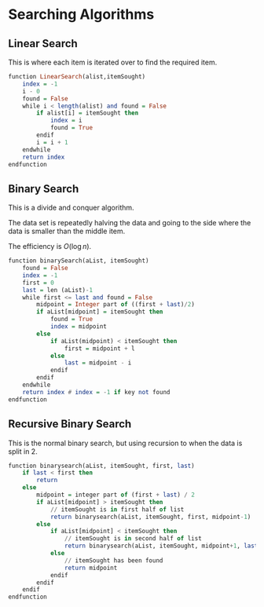 # Searching Algorithms

## Linear Search

This is where each item is iterated over to find the required item.

```haskell
function LinearSearch(alist,itemSought)
    index = -1
    i - 0
    found = False
    while i < length(alist) and found = False
        if alist[i] = itemSought then
            index = i
            found = True
        endif
        i = i + 1
    endwhile
    return index
endfunction
```

## Binary Search

This is a divide and conquer algorithm.

The data set is repeatedly halving the data and going to the
side where the data is smaller than the middle item.

The efficiency is $O(\log n)$.

```haskell
function binarySearch(aList, itemSought)
    found = False
    index = -1
    first = 0
    last = len (aList)-1
    while first <= last and found = False
        midpoint = Integer part of ((first + last)/2)
        if aList[midpoint] = itemSought then
            found = True
            index = midpoint
        else
            if aList(midpoint) < itemSought then
                first = midpoint + l
            else
                last = midpoint - i
            endif
        endif
    endwhile
    return index # index = -1 if key not found
endfunction
```

## Recursive Binary Search

This is the normal binary search, but using recursion to
when the data is split in 2.

```haskell
function binarysearch(aList, itemSought, first, last)
    if last < first then
        return
    else
        midpoint = integer part of (first + last) / 2
        if aList[midpoint] > itemSought then
            // itemSought is in first half of list
            return binarysearch(aList, itemSought, first, midpoint-1)
        else
            if aList[midpoint] < itemSought then
                // itemSought is in second half of list
                return binarysearch(aList, itemSought, midpoint+1, last)
            else
                // itemSought has been found
                return midpoint
            endif
        endif
    endif
endfunction
```

